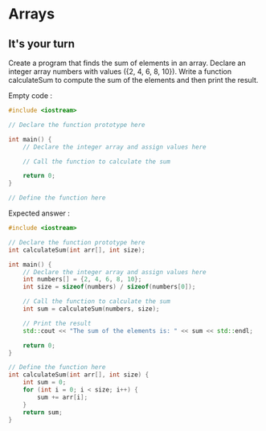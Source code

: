 # Arrays


## It's your turn

Create a program that finds the sum of elements in an array. Declare an integer array numbers with values ({2, 4, 6, 8, 10}). Write a function calculateSum to compute the sum of the elements and then print the result.


Empty code : 
```cpp
#include <iostream>

// Declare the function prototype here

int main() {
    // Declare the integer array and assign values here

    // Call the function to calculate the sum

    return 0;
}

// Define the function here
```

Expected answer : 
```cpp
#include <iostream>

// Declare the function prototype here
int calculateSum(int arr[], int size);

int main() {
    // Declare the integer array and assign values here
    int numbers[] = {2, 4, 6, 8, 10};
    int size = sizeof(numbers) / sizeof(numbers[0]);

    // Call the function to calculate the sum
    int sum = calculateSum(numbers, size);

    // Print the result
    std::cout << "The sum of the elements is: " << sum << std::endl;

    return 0;
}

// Define the function here
int calculateSum(int arr[], int size) {
    int sum = 0;
    for (int i = 0; i < size; i++) {
        sum += arr[i];
    }
    return sum;
}
```